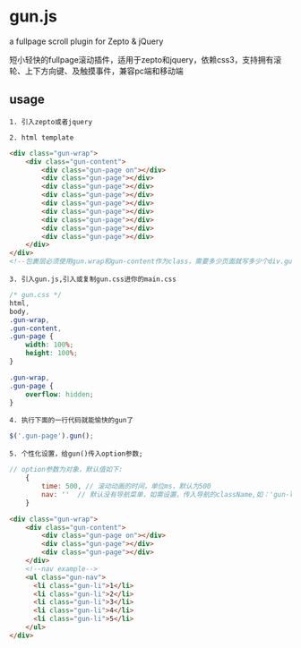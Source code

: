 # gun.js

a fullpage scroll plugin for Zepto &amp; jQuery

短小轻快的fullpage滚动插件，适用于zepto和jquery，依赖css3，支持拥有滚轮、上下方向键、及触摸事件，兼容pc端和移动端

## usage
    1. 引入zepto或者jquery

    2. html template
```html
<div class="gun-wrap">
    <div class="gun-content">
        <div class="gun-page on"></div>
        <div class="gun-page"></div>
        <div class="gun-page"></div>
        <div class="gun-page"></div>
        <div class="gun-page"></div>
        <div class="gun-page"></div>
        <div class="gun-page"></div>
        <div class="gun-page"></div>
        <div class="gun-page"></div>
    </div>
</div>
<!--包裹层必须使用gun.wrap和gun-content作为class，需要多少页面就写多少个div.gun-page，可以设置多个class来自定义每页的css-->
```
          
    3. 引入gun.js,引入或复制gun.css进你的main.css
```css
/* gun.css */
html,
body,
.gun-wrap,
.gun-content,
.gun-page {
    width: 100%;
    height: 100%;
}

.gun-wrap,
.gun-page {
    overflow: hidden;
}
```

    4. 执行下面的一行代码就能愉快的gun了
                        
```js
$('.gun-page').gun();
```

    5. 个性化设置，给gun()传入option参数;

```js
// option参数为对象，默认值如下:
    {
        time: 500, // 滚动动画的时间，单位ms，默认为500
        nav: ''  // 默认没有导航菜单，如需设置，传入导航的className,如：'gun-li'，将导航写在div.gun-wrap中，自定义导航css
    }
```

```html
<div class="gun-wrap">
    <div class="gun-content">
        <div class="gun-page on"></div>
        <div class="gun-page"></div>
        <div class="gun-page"></div>
    </div>
    <!--nav example-->
    <ul class="gun-nav">
      <li class="gun-li">1</li>
      <li class="gun-li">2</li>
      <li class="gun-li">3</li>
      <li class="gun-li">4</li>
      <li class="gun-li">5</li>
    </ul>
</div>
```